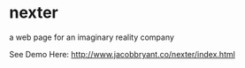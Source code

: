 # nexter
a web page for an imaginary reality company

See Demo Here: http://www.jacobbryant.co/nexter/index.html
